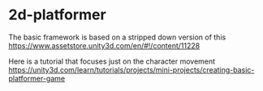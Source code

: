 # 2d-platformer



The basic framework is based on a stripped down version of this
https://www.assetstore.unity3d.com/en/#!/content/11228

Here is a tutorial that focuses just on the character movement
https://unity3d.com/learn/tutorials/projects/mini-projects/creating-basic-platformer-game
